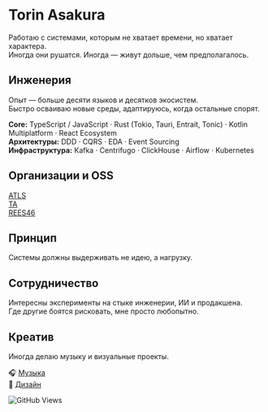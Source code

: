 # Torin Asakura

Работаю с системами, которым не хватает времени, но хватает характера.  
Иногда они рушатся. Иногда — живут дольше, чем предполагалось.

## Инженерия
Опыт — больше десяти языков и десятков экосистем.  
Быстро осваиваю новые среды, адаптируюсь, когда остальные спорят.

**Core:** TypeScript / JavaScript · Rust (Tokio, Tauri, Entrait, Tonic) · Kotlin Multiplatform · React Ecosystem  
**Архитектуры:** DDD · CQRS · EDA · Event Sourcing  
**Инфраструктура:** Kafka · Centrifugo · ClickHouse · Airflow · Kubernetes

## Организации и OSS
[ATLS](https://github.com/atls)  
[TA](https://github.com/torin-asakura)  
[REES46](https://github.com/REES46)

## Принцип
Системы должны выдерживать не идею, а нагрузку.

## Сотрудничество
Интересны эксперименты на стыке инженерии, ИИ и продакшена.  
Где другие боятся рисковать, мне просто любопытно.

## Креатив
Иногда делаю музыку и визуальные проекты.

🎧 [Музыка](https://torinasakura.name/music/)  
🎨 [Дизайн](https://www.behance.net/torinasakura)

![GitHub Views](https://komarev.com/ghpvc/?username=torinasakura)
